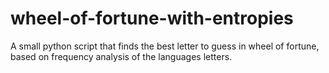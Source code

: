 # wheel-of-fortune-with-entropies
A small python script that finds the best letter to guess in wheel of fortune, based on frequency analysis of the languages letters.
